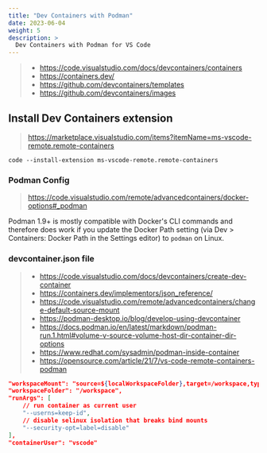 ```yaml
---
title: "Dev Containers with Podman"
date: 2023-06-04
weight: 5
description: >
  Dev Containers with Podman for VS Code
---
```


> - <https://code.visualstudio.com/docs/devcontainers/containers>
> - <https://containers.dev/>
> - <https://github.com/devcontainers/templates>
> - <https://github.com/devcontainers/images>

## Install Dev Containers extension

> <https://marketplace.visualstudio.com/items?itemName=ms-vscode-remote.remote-containers>

```shell
code --install-extension ms-vscode-remote.remote-containers
```

### Podman Config

> https://code.visualstudio.com/remote/advancedcontainers/docker-options#_podman

Podman 1.9+ is mostly compatible with Docker's CLI commands and therefore does work if you update the Docker Path setting (via Dev > Containers: Docker Path in the Settings editor) to `podman` on Linux.

### devcontainer.json file

> - <https://code.visualstudio.com/docs/devcontainers/create-dev-container>
> - <https://containers.dev/implementors/json_reference/>
> - <https://code.visualstudio.com/remote/advancedcontainers/change-default-source-mount>
> - <https://podman-desktop.io/blog/develop-using-devcontainer>
> - <https://docs.podman.io/en/latest/markdown/podman-run.1.html#volume-v-source-volume-host-dir-container-dir-options>
> - <https://www.redhat.com/sysadmin/podman-inside-container>
> - <https://opensource.com/article/21/7/vs-code-remote-containers-podman>

```json
"workspaceMount": "source=${localWorkspaceFolder},target=/workspace,type=bind",
"workspaceFolder": "/workspace",
"runArgs": [
	// run container as current user
	"--userns=keep-id",
	// disable selinux isolation that breaks bind mounts
	"--security-opt=label=disable"
],
"containerUser": "vscode"
```
